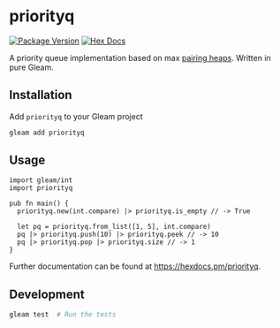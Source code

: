 # priorityq

[![Package Version](https://img.shields.io/hexpm/v/priorityq)](https://hex.pm/packages/priorityq)
[![Hex Docs](https://img.shields.io/badge/hex-docs-ffaff3)](https://hexdocs.pm/priorityq/)

A priority queue implementation based on max [pairing heaps](https://www.cs.cmu.edu/~sleator/papers/pairing-heaps.pdf). Written in pure Gleam.

## Installation

Add `priorityq` to your Gleam project

```sh
gleam add priorityq
```

## Usage

```gleam
import gleam/int
import priorityq

pub fn main() {
  priorityq.new(int.compare) |> priorityq.is_empty // -> True

  let pq = priorityq.from_list([1, 5], int.compare)
  pq |> priorityq.push(10) |> priorityq.peek // -> 10
  pq |> priorityq.pop |> priorityq.size // -> 1
}
```

Further documentation can be found at <https://hexdocs.pm/priorityq>.

## Development

```sh
gleam test  # Run the tests
```
